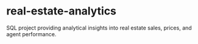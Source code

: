 # real-estate-analytics
SQL project providing analytical insights into real estate sales, prices, and agent performance.
